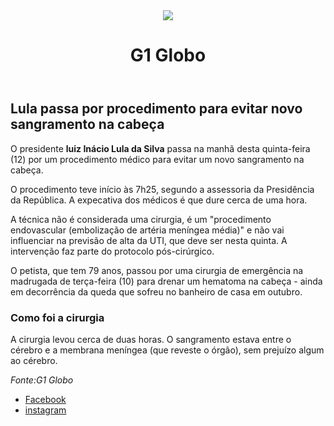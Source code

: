<!DOCTYPE html>
<html>
    <head>
        <title>G1 Globo </title>
    </head>
    <body>
        <header>
            <img src="https://fastly.picsum.photos/id/267/200/200.jpg?hmac=Y1nyfMYjg-MPsZP0aKx1TqI1ogQRSYtHkM5kpZpybqk" />
          <h1>G1 Globo</h1>
        </header>
      <main>
        <article>
            <h2>Lula passa por procedimento para evitar novo sangramento na cabeça</h2>
            <p>
                O presidente <strong> luiz Inácio Lula da Silva</strong> passa na manhã desta quinta-feira (12) por um procedimento médico para evitar um novo sangramento na cabeça. 
            </p>
            <p>
                O procedimento teve início às 7h25, segundo a assessoria da Presidência da República. A expecativa dos médicos é que dure cerca de uma hora.
            </p>
            <p>
                A técnica não é considerada uma cirurgia, é um "procedimento endovascular (embolização de artéria meníngea média)" e não vai influenciar na previsão de alta da UTI, que deve ser nesta quinta. A intervenção faz parte do protocolo pós-cirúrgico. 
            </p>
            <p>
                O petista, que tem 79 anos, passou por uma cirurgia de emergência na madrugada de terça-feira (10) para drenar um hematoma na cabeça - ainda em decorrência da queda que sofreu no banheiro de casa em outubro.
            </p>
            <h3>
                Como foi a cirurgia
            </h3>
            <p>
                A cirurgia levou cerca de duas horas. O sangramento estava entre o cérebro e a membrana meníngea (que reveste o órgão), sem prejuízo algum ao cérebro. 
            </p>
            <p>
               <em>Fonte:G1 Globo</em>
            </p>
        </article>
      </main>
        <fother>
            <ul>
                <li><a href="htps://www.facebook.com">Facebook</a></li>
                <li><a href="htps://www.instagram.com">instagram</a></li>
            </ul>
        </fother>
    </body>
</html>
